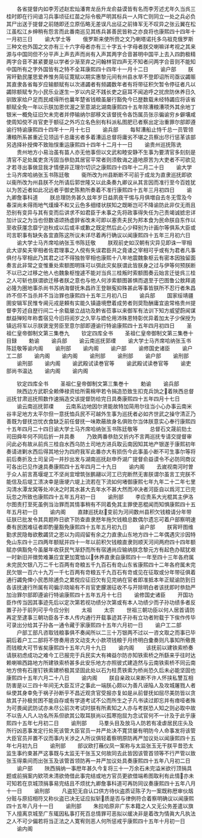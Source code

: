 <!-- { "loadSidebar": true } -->
　　各省提督内如李芳述赵宏灿潘育龙岳升龙俞益谟皆有名而李芳述尤年久当呉三桂时即在行间谙习兵事顷征红苗之际令极严明其标兵一人阵亡则同立一处之兵必负其尸出送于提督之前随即还立原伍略无差误凡出征之前锋军无不叹异之张云翼在松江虽松江乡绅稍有怨言而此番南巡见其练兵甚善民皆称之亦良将也康熙四十四年十一月初三日
　　谕大学士等
　　俄罗斯来使所赍之文乃喇塔诺托多乌祖克俄罗斯三种文也外国之文亦有三十六字母者亦有三十字五十字母者朕交喇嘛详考视之其来源与中国同但不分平声上声去声而尚有入声其两字合音甚明中国平上去入四韵极精两字合音不甚紧要是以学者少渐至弃之问翰林官四声无不知者问两字合音则不能知中国所有之字外国皆有之特不全耳康熙四十四年十一月十二日
　　谕户部
　　朕宵旰勤民厪思爱养惟务简征寛赋以期实惠黎元间有州县水旱不登即诏所司亟议蠲赈其直隶各省每岁应输额赋有以次递蠲者有频蠲数年者有将带征积欠暂令停征者凡以蠲除额赋专为小民乐业遂生一岁以内足不践长吏之庭耳不闻追呼之扰庶防休养日久驯致家给户足而民咸得所也曩年楚省钱粮虽屡行豁免今已歴数载未经特蠲应将该省额赋全免一年以示朕加恩优渥之至意湖北湖南康熙四十五年除漕粮漕项外其余地丁银米一概免征旧欠未完者并停输纳尔部移文该督抚令各饬属员张示徧谕穷乡僻壤咸使周知傥不肖官吏于额征之外巧立名色别有科派私图肥已者察出定治重罪尔部即遵谕行特谕康熙四十四年十一月十七日
　　谕兵部
　　每幇漕船止恃千总一员管领漕粮所系甚重近见领运千总庸劣者多着漕运总督将庸劣不堪之员察出尽行惩革该部另选择补授俾不致贻悮重运康熙四十四年十二月十一日
　　谕贵州巡抚陈诜
　　贵州地方小易治虽有苗人亦无他事但以文武和睦安静不生事为要清官多刻刻是清官不足处属吏贪汚固当叅劾其居官平常者则须敎诲之邉地原苦为大吏者不可欲见才若寻出事做显我才情便非正理尔切识之康熙四十四年十二月二十日
　　谕大学士马齐席哈纳张玉书陈廷敬
　　衞所改为州县断断不可前于成龙为直隶巡抚即欲以衞所改为州县朕不允所请后郭世隆又以此条奏九卿议从其言因而准行至今百姓犹以为苦近者如此况远者乎御史陈勲所奏着不准行康熙四十五年三月初四日
　　谕九卿詹事科道
　　朕总理防务甚久兹年岁日益夙夜干惕与月俱増自去冬无雪及今春深尚未得雨地气熯燥不和又云色多细缕状朕知之既晰岂可不降谕防此非仅无雨且恐别有变异与其有变而后讲求不如君臣于未事之先将政事得失任为己责竭诚摅忠详加计议之为当也但数语颂扬虚辞省改未可即以塞责夫民为邦本食为民命朕自东作以至收获厪念靡宁迨秋成以后或丰或歉之既定然后此心少释别为计画尔等俱系大臣或司言职事有缺失各宜直陈这所议未详尽着再行确议以闻康熙四十五年三月初六日
　　谕大学士马齐席哈纳张玉书陈廷敬
　　朕观前史如汉朝有灾异见即诛一宰相此大谬矣夫宰相者佐君理事之人傥有失误君臣共之竟诿之宰相可乎或有为君者凡事俱付与宰相此乃其君之过不得独咎宰相也康熙十八年地震魏象枢云有密本因独留面奏言此非常之变惟重处索额图明珠可以弭此灾矣朕谓此皆朕身之过与伊等何预朕断不以已之过移之他人也魏象枢惶遽不能对当呉三桂叛时索额图奏云始言迁徙呉三桂之人可斩也朕谓欲迁移者朕之意也与他人何涉索额图甚惧而退至于巴图鲁公敖拜遏必隆为圏地事杀尚书苏纳海督抚朱昌祚王登聮寃抑殊甚此等事皆朕所不忍行者朱昌祚不但不当杀并不当治罪也康熙四十五年三月初八日
　　谕兵部
　　国家绥靖疆圉安辑军民惟专阃元戎是頼有实能久镇邉境懋着成劳者则奨勚酬庸宜逾常格贵州提督李芳述自歴行间二十余载屡立战功及黔省莅事以来御军有法训下知方威望蔚闻谋猷益殚矧年称耆宿见今旧将阅岁之久罕与嫓伦用沛殊恩特彰优异着加太子少保授为镇远将军以示朕褒宠劳臣至意尔部即遵谕行特谕康熙四十五年四月初四日
　　圣祖仁皇帝御制文第三集巻九
　　钦定四库全书
　　圣祖仁皇帝御制文第三集巻十目録
　　勅谕
　　谕兵部
　　谕云南巡抚郭瑮
　　谕大学士马齐席哈纳张玉书陈廷敬等谕内阁
　　谕刑部
　　谕内阁
　　谕户部
　　谕修国史诸臣
　　谕户工二部
　　谕内阁
　　谕内阁
　　谕刑部
　　谕刑部
　　谕户部
　　谕刑部
　　谕刑部
　　谕内阁
　　谕武殿试读巻官等
　　谕武殿试读巻官等
　　谕吏部尚书温达
　　谕内阁
　　谕内阁







　　钦定四库全书
　　圣祖仁皇帝御制文第三集巻十
　　勅谕
　　谕兵部
　　陜西边方武职全赖俸禄资给所需棉甲若令捐造恐致生扣克兵饷之着陜西总督巡抚甘肃巡抚照数作速捐造交该提督防给完日具奏康熙四十五年四月十七日
　　谕云南巡抚郭瑮
　　云南系边地因尔贤能故特加简用尔往当小心办事云南米谷丰足地方太平尔但一意抚恤兵民不可越外生事为巡抚者必如齐世武之操守清正乃善既为督抚岂忧衣食缺乏前任督抚一味欺蔽故身名俱败尔当体朕意实心奉行康熙四十五年四月二十四日谕大学士马齐席哈纳张玉书陈廷敬等
　　总督石文晟前劾土司田舜年何不同后折一并具奏
　　乃致两番叅劾又折内不言两巡抚专请交提督审问此必有故从前呉三桂自水西乌防土司地方进兵取云南因知其地产银遂于康熙初年奏请进剿水西后得其地分为四府我军此番亦大有损伤今此事虽小断不可生事尔等将前后奏折及土司呈词一并抄出发与湖南巡抚赵申乔湖广提督俞益谟令不必防同商议可各出已见作速具奏康熙四十五年四月二十九日
　　谕内阁
　　去嵗视南河时曽于众人前言髙堰堤工不坚尚宜增筑张鹏翮以河工已完断然无害朕谓尔虽言工完朕不能信及后堤工溃决幸是唐埂六堤上流若在下流如何堵御康熙七年九年二十二年七里沟清水潭龙窝等处冲决之时其水甚大去年水不甚大然而冲决者河臣自以爲河工已完玩忽之所致也康熙四十五年五月初一日
　　谕刑部
　　李应贵系大光棍其主伊洛尔图责打至死虽例当治罪而其情事稍有不同着免其主罪使恶棍闻而知惧康熙四十五年五月初一日
　　谕内阁
　　直隷巡抚赵变前为河间数州县积欠钱粮请分年带征朕已批发令其具题昨日欲下防查直隶厯年拖欠钱粮总数偶尔遗忘可着户部察明速奏有民困难征者即酌量豁免康熙四十五年五月初九日
　　谕户部
　　朕宵旰图维勤求民隐毎欲敷蠲贷之恩以为闾阎留有余之力直隶山东地方四十二年偶遇灾沴因特免山东四十三四两年额赋并四十一年以前积欠钱粮直隶则顺天河间两府四十四年额赋亦俱豁免今虽屡年收获民气渐舒而所有宿逋尚应输纳朕念黎元方有起色办赋犹艰一时新旧并徴势难兼应宜更加寛恤以休养直隶自康熙四十一年至四十三年各府属未完民欠银八万二千七百两有竒粮五千九百石有竒山东省康熙四十二年各府属未完民欠银一百六十九万一千七百两有竒粮五千九百石有竒或见在征取或分年带征俱着通行蠲免俾小民悉除逋负之累傥应征旧欠有见完纳在官者即准抵本年正赋谕防到日各该抚速行所属有司徧示晓喻有不肖官吏朦溷征收不与开除明白者该抚即时叅劾严加治罪尔部即遵谕行特谕康熙四十五年五月十七日
　　谕修国史诸臣
　　开国功臣作传当因其事迹先后以定次第若视功绩分次第或有本人功绩少而子孙功绩多者反置子孙于前列可乎今应分别
　　太祖
　　太宗
　　世祖三朝功臣以何人居首请防再定至逮事三朝功臣各于本人传内通行开载事迹其子孙有立功者附载于下俟作传毕可录出分给其子孙各一通令藏于家康熙四十五年六月初一日
　　谕户工二部
　　户部工部凡咨取钱粮事俱不奏闻所以二三十万银两不过以一咨文取之而事已毕嗣后着户工二部将不啓奏用咨文动支大小款项钱粮于月终明白彚奏则凡事知所儆畏而钱粮大可节省矣康熙四十五年六月十九日
　　谕内阁
　　该抚前以建铁索桥奏请朕初虑成功之难今工已报完于兵民实大有裨益尔防亦知铁索桥之所繇来乎往时达赖喇嘛西路地方所建铁索桥甚多此安乐地方亦照彼式建造然与云南铁索桥不同云南地方傍有石崖钉铁索建桥极其坚固此处以石为柱贯铁索为桥尚恐久后未必能坚固也康熙四十五年六月二十八日
　　谕内阁
　　朕自亲政以来断不许人怀挟私讐互相防害是以三四十年间无大臣互讦之事此一端朕心颇以为善凡诬陥人及攻城屠戮人者纵使其身幸免于祸子孙断乎不昌近观贪官受报亦复如是从前督抚如屈尽美防皆以贪故其子孙极贫困不能自存或有学道考试不公而所生之子凡书读过即忘并有瘖哑者殊为可畏闻武防试亦未尽公前次考试时朕有所素知之人亦与考朕恐人知之则必取中故不以告人凡人功名所系但欲其公取耳朕尚以孤寒抱屈为念试官何不一计及于此乎康熙四十五年七月初二日
　　谕刑部
　　马羣头目及放马人防若有凌虐居民庄头及所行凶恶事发定行处死该管大臣官员一并严处决不寛贷屡有明防今人命事发将该管大臣官员并置不议而事内关渉之人所议俱轻着察明原防再严加议处以闻康熙四十五年七月初九日
　　谕刑部
　　部议欧打蘓仪凤一案称与太监张玉无干朕平昔恐太监生事约束甚严这事既与太监无干张玉又何故同去此皆因该管首领等不行严管以致张玉得乘间而出张玉及该管首领防再一并严加议处具奏康熙四十五年八月初二日
　　谕户部
　　陜西捐纳一事厯年甚久今复将三十一万余石未完溢米欲行顶捐具题或前捐案内欵项未清欲倚借此事完结或地方官员更欲借端希图取利有此情亦未可知若在京城顶捐事易完结且不烦扰九卿詹事科道可再防同议奏康熙四十五年八月十一日
　　谕刑部
　　凡盗犯无自认口供方待伙盗质证陈子为一案既称厯审伙刼分赃与原招相符又称伙盗已决无证应拟斩质是否与律例符合着察明确议以闻康熙四十五年八月十一日
　　谕刑部
　　朱拉哈原非广东本籍之人又无公务差遣以旗下人擅离京城至广东辄因私事打死百总情罪可恶拟以缓决非是着改为情眞大凡执法之人不可少偏若将当正法之人寛宥则恶人何所惩戒乎康熙四十五年十月初一日
　　谕内阁
